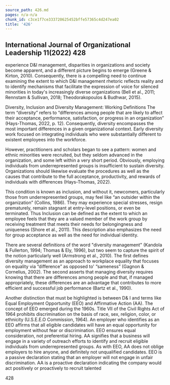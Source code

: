 ```yaml
---
source_path: 426.md
pages: n/a-n/a
chunk_id: c3ce1f7ce333720625452bffe57365c4d247ea02
title: '426'
---
```

## International Journal of Organizational Leadership 11(2022) 428

experience D&I management, disparities in organizations and society become apparent, and a different picture begins to emerge (Greene & Kirton, 2010). Consequently, there is a compelling need to continue examining the extent to which D&I management rhetoric reflects reality and to identify mechanisms that facilitate the expression of voice for silenced minorities in today's increasingly diverse organizations (Bell et al., 2011; Rennstam & Sullivan, 2018; Theodorakopoulos & Budhwar, 2015).

Diversity, Inclusion and Diversity Management: Working Definitions The term “diversity” refers to “differences among people that are likely to affect their acceptance, performance, satisfaction, or progress in an organization” (Hays-Thomas, 2022, p. 12). Consequently, diversity encompasses the most important differences in a given organizational context. Early diversity work focused on integrating individuals who were substantially different to existent employees into the workforce.

However, practitioners and scholars began to see a pattern: women and ethnic minorities were recruited, but they seldom advanced in the organization, and some left within a very short period. Obviously, employing individuals from underrepresented groups is insufficient to sustain diversity. Organizations should likewise evaluate the procedures as well as the causes that contribute to the full acceptance, productivity, and rewards of individuals with differences (Hays-Thomas, 2022).

This condition is known as inclusion, and without it, newcomers, particularly those from underrepresented groups, may feel like “an outsider within the organization” (Collins, 1986). They may experience special stresses, resign prematurely, remain stagnant at entry-level positions, or even be terminated. Thus Inclusion can be defined as the extent to which an employee feels that they are a valued member of the work group by receiving treatment that meets their needs for belongingness and uniqueness (Shore et al., 2011). This description also emphasizes the need for group acceptance as well as the need for individual identity.

There are several definitions of the word "diversity management" (Kandola & Fullerton, 1994; Thomas & Ely, 1996), but two seem to capture the spirit of the notion particularly well (Armstrong et al., 2010). The first defines diversity management as an approach to workplace equality that focuses on equality via “difference” as opposed to' “sameness” (Gagnon & Cornelius, 2002). The second asserts that managing diversity requires knowing that there are differences among people and that, if managed appropriately, these differences are an advantage that contributes to more efficient and successful job performance (Bartz et al., 1990).

Another distinction that must be highlighted is between D& I and terms like Equal Employment Opportunity (EEO) and Affirmative Action (AA). The concept of EEO emerged during the 1960s. Title VII of the Civil Rights Act of 1964 prohibits discrimination on the basis of race, sex, religion, color, or ethnicity (U.S.E.E.O Commission, 1964). An employer who identifies as an EEO affirms that all eligible candidates will have an equal opportunity for employment without fear or discrimination. EEO ensures equal consideration, not preferential hiring. AA signifies that a business will engage in a variety of outreach efforts to identify and recruit eligible individuals from underrepresented groups. As with EEO, AA does not oblige employers to hire anyone, and definitely not unqualified candidates. EEO is a passive declaration stating that an employer will not engage in unfair discrimination. AA is a proactive declaration indicating the company would act positively or proactively to recruit talented

428
